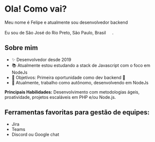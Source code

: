 <h1>Ola! Como vai?</h1>

<p>Meu nome é Felipe e atualmente sou desenvolvedor backend</p>
<p>Eu sou de São José do Rio Preto, São Paulo, Brasil <img src="https://cdn-icons-png.flaticon.com/128/197/197386.png" width="17" />.</p>

## Sobre mim
- ✨ Desenvolvedor desde 2019
- 📚 Atualmente estou estudando a stack de Javascript com o foco em NodeJs
- 🎯 Objetivos: Primeira oportunidade como dev backend 🚀
- 💼 Atualmente, trabalho como autônomo, desenvolvendo em NodeJs

<p><b>Principais Habilidades:</b> Desenvolvimento com metodologias ágeis, proatividade, projetos escaláveis ​​em PHP e/ou Node.js.</p>

## Ferramentas favoritas para gestão de equipes:
- Jira 
- Teams
- Discord ou Google chat
